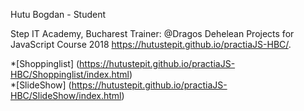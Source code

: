 Hutu Bogdan - Student 

Step IT Academy, Bucharest Trainer: @Dragos Dehelean
Projects for JavaScript Course 2018
https://hutustepit.github.io/practiaJS-HBC/.

*[Shoppinglist]
(https://hutustepit.github.io/practiaJS-HBC/Shoppinglist/index.html)\
*[SlideShow]
(https://hutustepit.github.io/practiaJS-HBC/SlideShow/index.html)